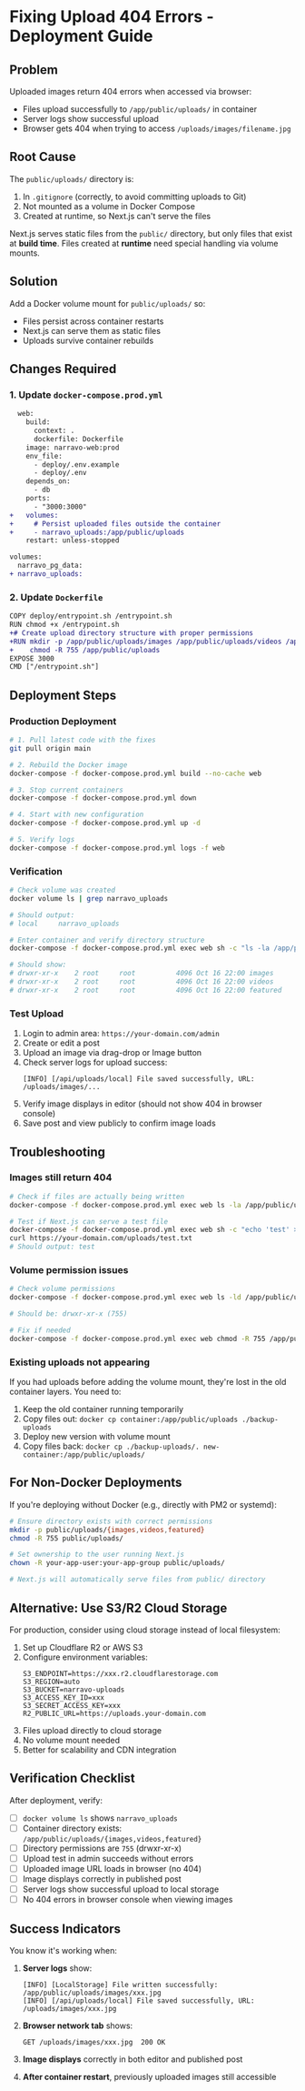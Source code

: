 <!-- SPDX-License-Identifier: Apache-2.0 -->
# Fixing Upload 404 Errors - Deployment Guide

## Problem

Uploaded images return 404 errors when accessed via browser:
- Files upload successfully to `/app/public/uploads/` in container
- Server logs show successful upload
- Browser gets 404 when trying to access `/uploads/images/filename.jpg`

## Root Cause

The `public/uploads/` directory is:
1. In `.gitignore` (correctly, to avoid committing uploads to Git)
2. Not mounted as a volume in Docker Compose
3. Created at runtime, so Next.js can't serve the files

Next.js serves static files from the `public/` directory, but only files that exist at **build time**. Files created at **runtime** need special handling via volume mounts.

## Solution

Add a Docker volume mount for `public/uploads/` so:
- Files persist across container restarts
- Next.js can serve them as static files
- Uploads survive container rebuilds

## Changes Required

### 1. Update `docker-compose.prod.yml`

```diff
  web:
    build:
      context: .
      dockerfile: Dockerfile
    image: narravo-web:prod
    env_file:
      - deploy/.env.example
      - deploy/.env
    depends_on:
      - db
    ports:
      - "3000:3000"
+   volumes:
+     # Persist uploaded files outside the container
+     - narravo_uploads:/app/public/uploads
    restart: unless-stopped

volumes:
  narravo_pg_data:
+ narravo_uploads:
```

### 2. Update `Dockerfile`

```diff
COPY deploy/entrypoint.sh /entrypoint.sh
RUN chmod +x /entrypoint.sh
+# Create upload directory structure with proper permissions
+RUN mkdir -p /app/public/uploads/images /app/public/uploads/videos /app/public/uploads/featured && \
+    chmod -R 755 /app/public/uploads
EXPOSE 3000
CMD ["/entrypoint.sh"]
```

## Deployment Steps

### Production Deployment

```bash
# 1. Pull latest code with the fixes
git pull origin main

# 2. Rebuild the Docker image
docker-compose -f docker-compose.prod.yml build --no-cache web

# 3. Stop current containers
docker-compose -f docker-compose.prod.yml down

# 4. Start with new configuration
docker-compose -f docker-compose.prod.yml up -d

# 5. Verify logs
docker-compose -f docker-compose.prod.yml logs -f web
```

### Verification

```bash
# Check volume was created
docker volume ls | grep narravo_uploads

# Should output:
# local     narravo_uploads

# Enter container and verify directory structure
docker-compose -f docker-compose.prod.yml exec web sh -c "ls -la /app/public/uploads/"

# Should show:
# drwxr-xr-x    2 root     root          4096 Oct 16 22:00 images
# drwxr-xr-x    2 root     root          4096 Oct 16 22:00 videos
# drwxr-xr-x    2 root     root          4096 Oct 16 22:00 featured
```

### Test Upload

1. Login to admin area: `https://your-domain.com/admin`
2. Create or edit a post
3. Upload an image via drag-drop or Image button
4. Check server logs for upload success:
   ```
   [INFO] [/api/uploads/local] File saved successfully, URL: /uploads/images/...
   ```
5. Verify image displays in editor (should not show 404 in browser console)
6. Save post and view publicly to confirm image loads

## Troubleshooting

### Images still return 404

```bash
# Check if files are actually being written
docker-compose -f docker-compose.prod.yml exec web ls -la /app/public/uploads/images/

# Test if Next.js can serve a test file
docker-compose -f docker-compose.prod.yml exec web sh -c "echo 'test' > /app/public/uploads/test.txt"
curl https://your-domain.com/uploads/test.txt
# Should output: test
```

### Volume permission issues

```bash
# Check volume permissions
docker-compose -f docker-compose.prod.yml exec web ls -ld /app/public/uploads/

# Should be: drwxr-xr-x (755)

# Fix if needed
docker-compose -f docker-compose.prod.yml exec web chmod -R 755 /app/public/uploads/
```

### Existing uploads not appearing

If you had uploads before adding the volume mount, they're lost in the old container layers. You need to:

1. Keep the old container running temporarily
2. Copy files out: `docker cp container:/app/public/uploads ./backup-uploads`
3. Deploy new version with volume mount
4. Copy files back: `docker cp ./backup-uploads/. new-container:/app/public/uploads/`

## For Non-Docker Deployments

If you're deploying without Docker (e.g., directly with PM2 or systemd):

```bash
# Ensure directory exists with correct permissions
mkdir -p public/uploads/{images,videos,featured}
chmod -R 755 public/uploads/

# Set ownership to the user running Next.js
chown -R your-app-user:your-app-group public/uploads/

# Next.js will automatically serve files from public/ directory
```

## Alternative: Use S3/R2 Cloud Storage

For production, consider using cloud storage instead of local filesystem:

1. Set up Cloudflare R2 or AWS S3
2. Configure environment variables:
   ```env
   S3_ENDPOINT=https://xxx.r2.cloudflarestorage.com
   S3_REGION=auto
   S3_BUCKET=narravo-uploads
   S3_ACCESS_KEY_ID=xxx
   S3_SECRET_ACCESS_KEY=xxx
   R2_PUBLIC_URL=https://uploads.your-domain.com
   ```
3. Files upload directly to cloud storage
4. No volume mount needed
5. Better for scalability and CDN integration

## Verification Checklist

After deployment, verify:

- [ ] `docker volume ls` shows `narravo_uploads`
- [ ] Container directory exists: `/app/public/uploads/{images,videos,featured}`
- [ ] Directory permissions are `755` (drwxr-xr-x)
- [ ] Upload test in admin succeeds without errors
- [ ] Uploaded image URL loads in browser (no 404)
- [ ] Image displays correctly in published post
- [ ] Server logs show successful upload to local storage
- [ ] No 404 errors in browser console when viewing images

## Success Indicators

You know it's working when:

1. **Server logs** show:
   ```
   [INFO] [LocalStorage] File written successfully: /app/public/uploads/images/xxx.jpg
   [INFO] [/api/uploads/local] File saved successfully, URL: /uploads/images/xxx.jpg
   ```

2. **Browser network tab** shows:
   ```
   GET /uploads/images/xxx.jpg  200 OK
   ```

3. **Image displays** correctly in both editor and published post

4. **After container restart**, previously uploaded images still accessible
